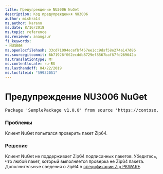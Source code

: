 ```yaml
---
title: Предупреждение NU3006 NuGet
description: Код предупреждения NU3006
author: mishra14
ms.author: karann
ms.date: 8/16/2018
ms.topic: reference
ms.reviewer: anangaur
f1_keywords:
- NU3006
ms.openlocfilehash: 33cd71094ecefbf457ee1cc9daf58e274e147d86
ms.sourcegitcommit: 6b71926f062ecddb8729ef8567baf67fd269642a
ms.translationtype: MT
ms.contentlocale: ru-RU
ms.lasthandoff: 04/22/2019
ms.locfileid: "59932051"
---
```

# <a name="nuget-warning-nu3006"></a>Предупреждение NU3006 NuGet

<pre>Package 'SamplePackage v1.0.0' from source 'https://contoso.com/index.json': Signed Zip64 packages are not supported.</pre>

### <a name="issue"></a>Проблемы

Клиент NuGet попытался проверить пакет Zip64.


### <a name="solution"></a>Решение

Клиент NuGet не поддерживает Zip64 подписанных пакетов. Убедитесь, что любой пакет, который выполняется проверка не Zip64 пакета. Дополнительные сведения о Zip64 в [спецификации Zip PKWARE](https://pkware.cachefly.net/webdocs/casestudies/APPNOTE.TXT).


